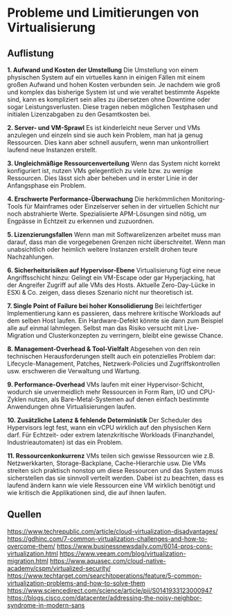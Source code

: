 # Probleme und Limitierungen von Virtualisierung

## Auflistung

**1. Aufwand und Kosten der Umstellung**
Die Umstellung von einem physischen System auf ein virtuelles kann in einigen Fällen mit einem großen Aufwand und hohen Kosten verbunden sein. Je nachdem wie groß und komplex das bisherige System ist und wie veraltet bestimmte Aspekte sind, kann es kompliziert sein alles zu übersetzen ohne Downtime oder sogar Leistungsverlusten. Diese tragen neben möglichen Testphasen und initialen Lizenzabgaben zu den Gesamtkosten bei.

**2. Server- und VM-Sprawl**
Es ist kinderleicht neue Server und VMs anzulegen und einzeln sind sie auch kein Problem, man hat ja genug Ressourcen. Dies kann aber schnell ausufern, wenn man unkontrolliert laufend neue Instanzen erstellt.

**3. Ungleichmäßige Ressourcenverteilung**
Wenn das System nicht korrekt konfiguriert ist, nutzen VMs gelegentlich zu viele bzw. zu wenige Ressourcen. Dies lässt sich aber beheben und in erster Linie in der Anfangsphase ein Problem.

**4. Erschwerte Performance-Überwachung**
Die herkömmlichen Monitoring-Tools für Mainframes oder Einzelserver sehen in der virtuellen Schicht nur noch abstrahierte Werte. Spezialisierte APM-Lösungen sind nötig, um Engpässe in Echtzeit zu erkennen und zuzuordnen.

**5. Lizenzierungsfallen**
Wenn man mit Softwarelizenzen arbeitet muss man darauf, dass man die vorgegebenen Grenzen nicht überschreitet. Wenn man unabsichtlich oder heimlich weitere Instanzen erstellt drohen teure Nachzahlungen.

**6. Sicherheitsrisiken auf Hypervisor-Ebene**
Virtualisierung fügt eine neue Angriffsschicht hinzu: Gelingt ein VM-Escape oder gar Hyperjacking, hat der Angreifer Zugriff auf alle VMs des Hosts. Aktuelle Zero-Day-Lücke in ESXi & Co. zeigen, dass dieses Szenario nicht nur theoretisch ist.

**7. Single Point of Failure bei hoher Konsolidierung**
Bei leichtfertiger Implementierung kann es passieren, dass mehrere kritische Workloads auf dem selben Host laufen. Ein Hardware-Defekt könnte sie dann zum Beispiel alle auf einmal lahmlegen. Selbst man das Risiko versucht mit Live-Migration und Clusterkonzepten zu verringern, bleibt eine gewisse Chance.

**8. Management-Overhead & Tool-Vielfalt**
Abgesehen von den rein technischen Herausforderungen stellt auch ein potenzielles Problem dar: Lifecycle-Management, Patches, Netzwerk-Policies und Zugriffskontrollen usw. erschweren die Verwaltung und Wartung.

**9. Performance-Overhead**
VMs laufen mit einer Hypervisor-Schicht, wodurch sie unvermeidlich mehr Ressourcen in Form Ram, I/O und CPU-Zyklen nutzen, als Bare-Metal-Systemen auf denen einfach bestimmte Anwendungen ohne Virtualisierungen laufen.

**10. Zusätzliche Latenz & fehlende Deterministik**
Der Scheduler des Hypervisors legt fest, wann ein vCPU wirklich auf den physischen Kern darf. Für Echtzeit- oder extrem latenzkritische Workloads (Finanzhandel, Industrieautomaten) ist das ein Problem.

**11. Ressourcenkonkurrenz**
VMs teilen sich gewisse Ressourcen wie z.B. Netzwerkkarten, Storage-Backplane, Cache-Hierarchie usw. Die VMs streiten sich praktisch nonstop um diese Ressourcen und das System muss sicherstellen das sie sinnvoll verteilt werden. Dabei ist zu beachten, dass es laufend ändern kann wie viele Ressourcen eine VM wirklich benötigt und wie kritisch die Applikationen sind, die auf ihnen laufen.

## Quellen
https://www.techrepublic.com/article/cloud-virtualization-disadvantages/
https://gdhinc.com/7-common-virtualization-challenges-and-how-to-overcome-them/
https://www.businessnewsdaily.com/6014-pros-cons-virtualization.html
https://www.veeam.com/blog/virtualization-migration.html
https://www.aquasec.com/cloud-native-academy/cspm/virtualized-security/
https://www.techtarget.com/searchitoperations/feature/5-common-virtualization-problems-and-how-to-solve-them
https://www.sciencedirect.com/science/article/pii/S0141933123000947
https://blogs.cisco.com/datacenter/addressing-the-noisy-neighbor-syndrome-in-modern-sans
